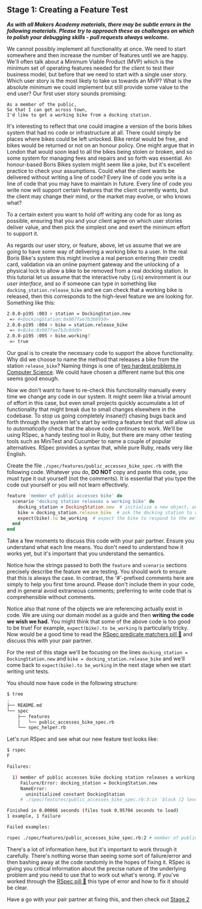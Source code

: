 ## Stage 1: Creating a Feature Test

***As with all Makers Academy materials, there may be subtle errors in the following materials.  Please try to approach these as challenges on which to polish your debugging skills - pull requests always welcome.***

We cannot possibly implement all functionality at once. We need to start somewhere and then increase the number of features until we are happy.  We'll often talk about a Minimum Viable Product (MVP) which is the minimum set of operating features needed for the client to test their business model, but before that we need to start with a single user story.  Which user story is the most likely to take us towards an MVP? What is the absolute minimum we could implement but still provide some value to the end user? Our first user story sounds promising:

```
As a member of the public,
So that I can get across town,
I'd like to get a working bike from a docking station.
```

It's interesting to reflect that one could imagine a version of the boris bikes system that had no code or infrastructure at all.  There could simply be places where bikes could be left unlocked.  Bike rental would be free, and bikes would be returned or not on an honour policy.  One might argue that in London that would soon lead to all the bikes being stolen or broken, and so some system for managing fees and repairs and so forth was essential.  An honour-based Boris Bikes system might seem like a joke, but it's excellent practice to check your assumptions.  Could what the client wants be delivered without writing a line of code?  Every line of code you write is a line of code that you may have to maintain in future. Every line of code you write now will support certain features that the client currently wants, but the client may change their mind, or the market may evolve, or who knows what?

To a certain extent you want to hold off writing any code for as long as possible, ensuring that you and your client agree on which user stories deliver value, and then pick the simplest one and exert the minimum effort to support it.

As regards our user story, or feature, above, let us assume that we are going to have some way of delivering a working bike to a user.  In the real Boris Bike's system this might involve a real person entering their credit card, validation via an online payment gateway and the unlocking of a physical lock to allow a bike to be removed from a real docking station.  In this tutorial let us assume that the interactive ruby (`irb`) environment is our *user interface*, and so if someone can type in something like `docking_station.release_bike` and we can check that a working bike is released, then this corresponds to the high-level feature we are looking for.  Something like this:

```sh
2.0.0-p195 :003 > station = DockingStation.new
 => #<DockingStation:0x007fae7b3b8950>
2.0.0-p195 :004 > bike = station.release_bike
 => #<Bike:0x007fae7b3c0dd0>
2.0.0-p195 :005 > bike.working?
 => true
```

Our goal is to create the necessary code to support the above functionality.  Why did we choose to name the method that releases a bike from the station `release_bike`? Naming things is one of [two hardest problems in Computer Science](http://martinfowler.com/bliki/TwoHardThings.html). We could have chosen a different name but this one seems good enough.

Now we don't want to have to re-check this functionality manually every time we change any code in our system.  It might seem like a trivial amount of effort in this case, but even small projects quickly accumulate a lot of functionality that might break due to small changes elsewhere in the codebase.  To stop us going completely insane(!) chasing bugs back and forth through the system let's start by writing a feature test that will allow us to *automatically* check that the above code continues to work.  We'll be using RSpec, a handy testing tool in Ruby, but there are many other testing tools such as MiniTest and Cucumber to name a couple of popular alternatives.  RSpec provides a syntax that, while pure Ruby, reads very like English.

Create the file `./spec/features/public_accesses_bike_spec.rb` with the following code. Whatever you do, **DO NOT** copy and paste this code, you must type it out yourself (not the comments).  It is essential that you type the code out yourself or you will not learn effectively.

```ruby
feature 'member of public accesses bike' do
  scenario 'docking station releases a working bike' do
    docking_station = DockingStation.new  # initialize a new object, an instance of the DockingStation class
    bike = docking_station.release_bike  # ask the docking station to release a bike
    expect(bike).to be_working  # expect the bike to respond to the method 'working?' with true
  end
end
```

Take a few moments to discuss this code with your pair partner.  Ensure you understand what each line means.  You don't need to understand how it works yet, but it's important that you understand the semantics.

Notice how the strings passed to both the `feature` and `scenario` sections precisely describe the feature we are testing.  You should work to ensure that this is always the case.  In contrast, the '#'-prefixed comments here are simply to help you first time around.  Please don't include them in your code, and in general avoid extraneous comments; preferring to write code that is comprehensible without comments.

Notice also that none of the objects we are referencing actually exist in code.  We are using our domain model as a guide and then **writing the code we wish we had.** You might think that some of the above code is too good to be true!  For example, `expect(bike).to be_working` is particularly tricky.  Now would be a good time to read the [RSpec predicate matchers pill :pill:](../pills/rspec_predicate.md) and discuss this with your pair partner.

For the rest of this stage we'll be focusing on the lines `docking_station = DockingStation.new` and `bike = docking_station.release_bike` and we'll come back to `expect(bike).to be_working` in the next stage when we start writing unit tests.

You should now have code in the following structure:

```sh
$ tree
.
├── README.md
└── spec
    ├── features
    │   └── public_accesses_bike_spec.rb
    └── spec_helper.rb
```

Let's run RSpec and see what our new feature test looks like:
```sh
$ rspec
F

Failures:

  1) member of public accesses bike docking station releases a working bike
     Failure/Error: docking_station = DockingStation.new
     NameError:
       uninitialized constant DockingStation
     # ./spec/features/public_accesses_bike_spec.rb:3:in `block (2 levels) in <top (required)>'

Finished in 0.00066 seconds (files took 0.95704 seconds to load)
1 example, 1 failure

Failed examples:

rspec ./spec/features/public_accesses_bike_spec.rb:2 # member of public accesses bike docking station releases a working bike
```

There's a lot of information here, but it's important to work through it carefully.  There's nothing worse than seeing some sort of failure/error and then bashing away at the code randomly in the hopes of fixing it.  RSpec is giving you critical information about the precise nature of the underlying problem and you need to use that to work out what's wrong.  If you've worked through the [RSpec pill :pill:](../pills/rspec.md) this type of error and how to fix it should be clear.

Have a go with your pair partner at fixing this, and then check out [Stage 2](boris_bikes_stage_2.md)
